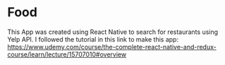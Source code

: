 # Food
This App was created using React Native to search for restaurants using Yelp API. I followed the tutorial in this link to make this app: https://www.udemy.com/course/the-complete-react-native-and-redux-course/learn/lecture/15707010#overview
